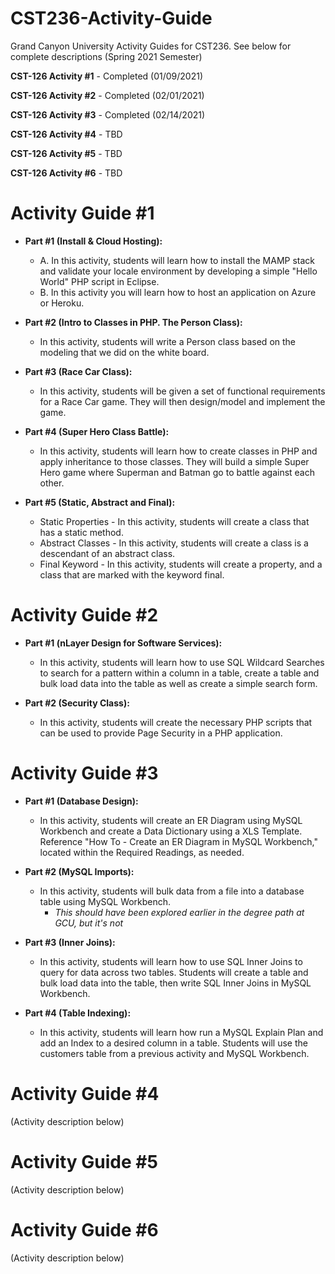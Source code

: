 # CST236-Activity-Guide  
Grand Canyon University Activity Guides for CST236. See below for complete descriptions (Spring 2021 Semester)
  
**CST-126 Activity #1**  - Completed (01/09/2021)

**CST-126 Activity #2**  - Completed (02/01/2021)

**CST-126 Activity #3**  - Completed (02/14/2021)

**CST-126 Activity #4**  - TBD

**CST-126 Activity #5**  - TBD

**CST-126 Activity #6**  - TBD

# Activity Guide #1
- **Part #1 (Install & Cloud Hosting):**
    - A. In this activity, students will learn how to install the MAMP stack and validate your locale environment by developing a simple "Hello World" PHP script in Eclipse.
    - B. In this activity you will learn how to host an application on Azure or Heroku.

- **Part #2 (Intro to Classes in PHP. The Person Class):**
    - In this activity, students will write a Person class based on the modeling that we did on the white board.

- **Part #3 (Race Car Class):**
    - In this activity, students will be given a set of functional requirements for a Race Car game. They will then design/model and implement the game.

- **Part #4 (Super Hero Class Battle):**
    - In this activity, students will learn how to create classes in PHP and apply inheritance to those classes. They will build a simple Super Hero game where Superman and Batman go to battle against each other.
    
- **Part #5 (Static, Abstract and Final):**
    - Static Properties - In this activity, students will create a class that has a static method.
    - Abstract Classes - In this activity, students will create a class is a descendant of an abstract class.
    - Final Keyword - In this activity, students will create a property, and a class that are marked with the keyword final.

# Activity Guide #2
- **Part #1 (nLayer Design for Software Services):**
    - In this activity, students will learn how to use SQL Wildcard Searches to search for a pattern within a column in a table, create a table and bulk load data into the table as well as create a simple search form.

- **Part #2 (Security Class):**
    - In this activity, students will create the necessary PHP scripts that can be used to provide Page Security in a PHP application.

# Activity Guide #3
- **Part #1 (Database Design):**
  - In this activity, students will create an ER Diagram using MySQL Workbench and create a Data Dictionary using a XLS Template. Reference "How To - Create an ER Diagram in MySQL Workbench," located within the Required Readings, as needed.
  
- **Part #2 (MySQL Imports):**
  - In this activity, students will bulk data from a file into a database table using MySQL Workbench.
    - *This should have been explored earlier in the degree path at GCU, but it's not*
  
- **Part #3 (Inner Joins):**
  - In this activity, students will learn how to use SQL Inner Joins to query for data across two tables. Students will create a table and bulk load data into the table, then write SQL Inner Joins in MySQL Workbench.
  
- **Part #4 (Table Indexing):**
  - In this activity, students will learn how run a MySQL Explain Plan and add an Index to a desired column in a table. Students will use the customers table from a previous activity and MySQL Workbench.

# Activity Guide #4
(Activity description below)

# Activity Guide #5
(Activity description below)

# Activity Guide #6
(Activity description below)
